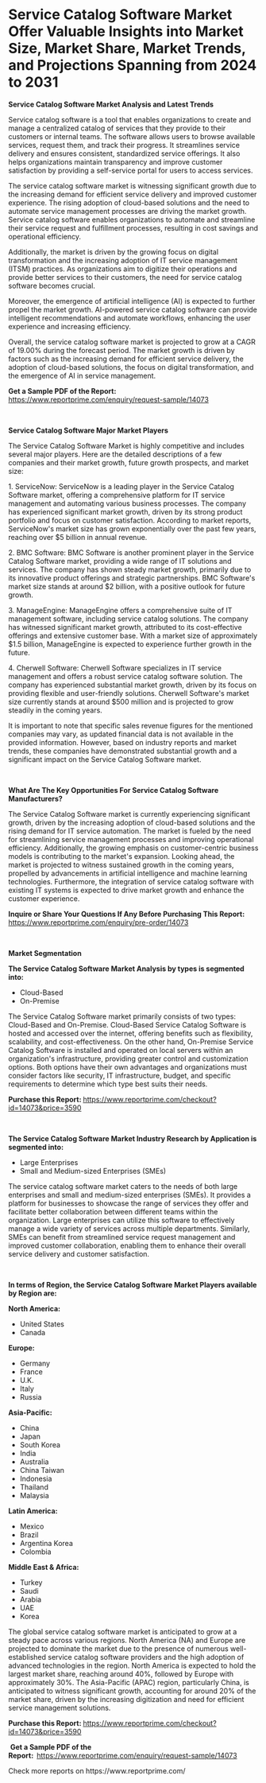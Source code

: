 <p><h1>Service Catalog Software Market Offer Valuable Insights into Market Size, Market Share, Market Trends, and Projections Spanning from 2024 to 2031</h1></p><p><strong>Service Catalog Software Market Analysis and Latest Trends</strong></p>
<p><p>Service catalog software is a tool that enables organizations to create and manage a centralized catalog of services that they provide to their customers or internal teams. The software allows users to browse available services, request them, and track their progress. It streamlines service delivery and ensures consistent, standardized service offerings. It also helps organizations maintain transparency and improve customer satisfaction by providing a self-service portal for users to access services.</p><p>The service catalog software market is witnessing significant growth due to the increasing demand for efficient service delivery and improved customer experience. The rising adoption of cloud-based solutions and the need to automate service management processes are driving the market growth. Service catalog software enables organizations to automate and streamline their service request and fulfillment processes, resulting in cost savings and operational efficiency.</p><p>Additionally, the market is driven by the growing focus on digital transformation and the increasing adoption of IT service management (ITSM) practices. As organizations aim to digitize their operations and provide better services to their customers, the need for service catalog software becomes crucial.</p><p>Moreover, the emergence of artificial intelligence (AI) is expected to further propel the market growth. AI-powered service catalog software can provide intelligent recommendations and automate workflows, enhancing the user experience and increasing efficiency.</p><p>Overall, the service catalog software market is projected to grow at a CAGR of 19.00% during the forecast period. The market growth is driven by factors such as the increasing demand for efficient service delivery, the adoption of cloud-based solutions, the focus on digital transformation, and the emergence of AI in service management.</p></p>
<p><strong>Get a Sample PDF of the Report:&nbsp;</strong> <a href="https://www.reportprime.com/enquiry/request-sample/14073">https://www.reportprime.com/enquiry/request-sample/14073</a></p>
<p>&nbsp;</p>
<p><strong>Service Catalog Software Major Market Players</strong></p>
<p><p>The Service Catalog Software Market is highly competitive and includes several major players. Here are the detailed descriptions of a few companies and their market growth, future growth prospects, and market size:</p><p>1. ServiceNow: ServiceNow is a leading player in the Service Catalog Software market, offering a comprehensive platform for IT service management and automating various business processes. The company has experienced significant market growth, driven by its strong product portfolio and focus on customer satisfaction. According to market reports, ServiceNow's market size has grown exponentially over the past few years, reaching over $5 billion in annual revenue.</p><p>2. BMC Software: BMC Software is another prominent player in the Service Catalog Software market, providing a wide range of IT solutions and services. The company has shown steady market growth, primarily due to its innovative product offerings and strategic partnerships. BMC Software's market size stands at around $2 billion, with a positive outlook for future growth.</p><p>3. ManageEngine: ManageEngine offers a comprehensive suite of IT management software, including service catalog solutions. The company has witnessed significant market growth, attributed to its cost-effective offerings and extensive customer base. With a market size of approximately $1.5 billion, ManageEngine is expected to experience further growth in the future.</p><p>4. Cherwell Software: Cherwell Software specializes in IT service management and offers a robust service catalog software solution. The company has experienced substantial market growth, driven by its focus on providing flexible and user-friendly solutions. Cherwell Software's market size currently stands at around $500 million and is projected to grow steadily in the coming years.</p><p>It is important to note that specific sales revenue figures for the mentioned companies may vary, as updated financial data is not available in the provided information. However, based on industry reports and market trends, these companies have demonstrated substantial growth and a significant impact on the Service Catalog Software market.</p></p>
<p>&nbsp;</p>
<p><strong>What Are The Key Opportunities For Service Catalog Software Manufacturers?</strong></p>
<p><p>The Service Catalog Software market is currently experiencing significant growth, driven by the increasing adoption of cloud-based solutions and the rising demand for IT service automation. The market is fueled by the need for streamlining service management processes and improving operational efficiency. Additionally, the growing emphasis on customer-centric business models is contributing to the market's expansion. Looking ahead, the market is projected to witness sustained growth in the coming years, propelled by advancements in artificial intelligence and machine learning technologies. Furthermore, the integration of service catalog software with existing IT systems is expected to drive market growth and enhance the customer experience.</p></p>
<p><strong>Inquire or Share Your Questions If Any Before Purchasing This Report:</strong> <a href="https://www.reportprime.com/enquiry/pre-order/14073">https://www.reportprime.com/enquiry/pre-order/14073</a></p>
<p>&nbsp;</p>
<p><strong>Market Segmentation</strong></p>
<p><strong>The Service Catalog Software Market Analysis by types is segmented into:</strong></p>
<p><ul><li>Cloud-Based</li><li>On-Premise</li></ul></p>
<p><p>The Service Catalog Software market primarily consists of two types: Cloud-Based and On-Premise. Cloud-Based Service Catalog Software is hosted and accessed over the internet, offering benefits such as flexibility, scalability, and cost-effectiveness. On the other hand, On-Premise Service Catalog Software is installed and operated on local servers within an organization's infrastructure, providing greater control and customization options. Both options have their own advantages and organizations must consider factors like security, IT infrastructure, budget, and specific requirements to determine which type best suits their needs.</p></p>
<p><strong>Purchase this Report:&nbsp;</strong><a href="https://www.reportprime.com/checkout?id=14073&price=3590">https://www.reportprime.com/checkout?id=14073&price=3590</a></p>
<p>&nbsp;</p>
<p><strong>The Service Catalog Software Market Industry Research by Application is segmented into:</strong></p>
<p><ul><li>Large Enterprises</li><li>Small and Medium-sized Enterprises (SMEs)</li></ul></p>
<p><p>The service catalog software market caters to the needs of both large enterprises and small and medium-sized enterprises (SMEs). It provides a platform for businesses to showcase the range of services they offer and facilitate better collaboration between different teams within the organization. Large enterprises can utilize this software to effectively manage a wide variety of services across multiple departments. Similarly, SMEs can benefit from streamlined service request management and improved customer collaboration, enabling them to enhance their overall service delivery and customer satisfaction.</p></p>
<p>&nbsp;</p>
<p><strong>In terms of Region, the Service Catalog Software Market Players available by Region are:</strong></p>
<p>
    <p> <strong> North America: </strong>
        <ul>
            <li>United States</li>
            <li>Canada</li>
        </ul>
        </p> 
    <p> <strong> Europe: </strong>
        <ul>
            <li>Germany</li>
            <li>France</li>
            <li>U.K.</li>
            <li>Italy</li>
            <li>Russia</li>
        </ul>
        </p> 
    <p> <strong> Asia-Pacific: </strong>
        <ul>
            <li>China</li>
            <li>Japan</li>
            <li>South Korea</li>
            <li>India</li>
            <li>Australia</li>
            <li>China Taiwan</li>
            <li>Indonesia</li>
            <li>Thailand</li>
            <li>Malaysia</li>
        </ul>
        </p> 
    <p> <strong> Latin America: </strong>
        <ul>
            <li>Mexico</li>
            <li>Brazil</li>
            <li>Argentina Korea</li>
            <li>Colombia</li>
        </ul>
        </p> 
    <p> <strong> Middle East & Africa: </strong>
        <ul>
            <li>Turkey</li>
            <li>Saudi</li>
            <li>Arabia</li>
            <li>UAE</li>
            <li>Korea</li>
        </ul>
    </p>
    </p>
<p><p>The global service catalog software market is anticipated to grow at a steady pace across various regions. North America (NA) and Europe are projected to dominate the market due to the presence of numerous well-established service catalog software providers and the high adoption of advanced technologies in the region. North America is expected to hold the largest market share, reaching around 40%, followed by Europe with approximately 30%. The Asia-Pacific (APAC) region, particularly China, is anticipated to witness significant growth, accounting for around 20% of the market share, driven by the increasing digitization and need for efficient service management solutions.</p></p>
<p><strong>Purchase this Report: </strong><a href="https://www.reportprime.com/checkout?id=14073&price=3590">https://www.reportprime.com/checkout?id=14073&price=3590</a></p>
<p>&nbsp;<strong>Get a Sample PDF of the Report:&nbsp;&nbsp;</strong><a href="https://www.reportprime.com/enquiry/request-sample/14073">https://www.reportprime.com/enquiry/request-sample/14073</a></p>
<p><strong></strong></p>
<p>Check more reports on https://www.reportprime.com/</p>